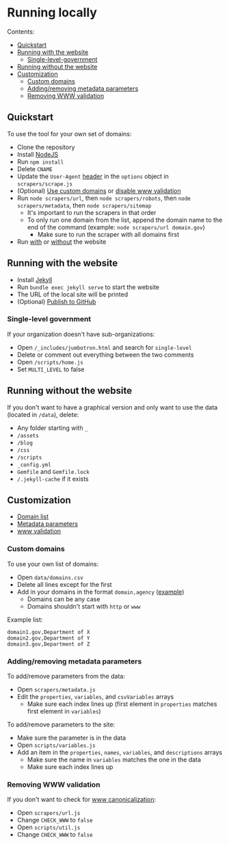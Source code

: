 # Running locally

Contents:

- [Quickstart](#quickstart)
- [Running with the website](#running-with-the-website)
    - [Single-level-government](#single-level-government)
- [Running without the website](#running-without-the-website)
- [Customization](#customization)
    - [Custom domains](#custom-domains)
    - [Adding/removing metadata parameters](#addingremoving-metadata-parameters)
    - [Removing WWW validation](#removing-www-validation)

## Quickstart

To use the tool for your own set of domains:
- Clone the repository
- Install [NodeJS](https://nodejs.org/en/download/current)
- Run `npm install`
- Delete `CNAME`
- Update the `User-Agent` [header](https://developer.mozilla.org/en-US/docs/Web/HTTP/Headers/User-Agent) in the `options` object in `scrapers/scrape.js`
- (Optional) [Use custom domains](#custom-domains) or [disable www validation](#removing-www-validation)
- Run `node scrapers/url`, then `node scrapers/robots`, then `node scrapers/metadata`, then `node scrapers/sitemap` 
    - It's important to run the scrapers in that order
    - To only run one domain from the list, append the domain name to the end of the command (example: `node scrapers/url domain.gov`)
        - Make sure to run the scraper with all domains first
- Run [with](#running-with-the-website) or [without](#running-without-the-website) the website

## Running with the website 
- Install [Jekyll](https://jekyllrb.com/docs/)
- Run `bundle exec jekyll serve` to start the website
- The URL of the local site will be printed
- (Optional) [Publish to GitHub](https://docs.github.com/en/pages/setting-up-a-github-pages-site-with-jekyll)

### Single-level government

If your organization doesn't have sub-organizations:
- Open `/_includes/jumbotron.html` and search for `single-level`
- Delete or comment out everything between the two comments
- Open `/scripts/home.js`
- Set `MULTI_LEVEL` to false

## Running without the website

If you don't want to have a graphical version and only want to use the data (located in `/data`), delete:
- Any folder starting with `_`
- `/assets`
- `/blog`
- `/css`
- `/scripts`
- `_config.yml`
- `Gemfile` and `Gemfile.lock`
- `/.jekyll-cache` if it exists

## Customization

- [Domain list](#custom-domains)
- [Metadata parameters](#addingremoving-metadata-parameters)
- [www validation](#removing-www-validation)

### Custom domains

To use your own list of domains:
- Open `data/domains.csv`
- Delete all lines except for the first
- Add in your domains in the format `domain,agency` ([example](#example-domains-list))
    - Domains can be any case
    - Domains shouldn't start with `http` or `www`

<a id="example-domains-list">Example list:</a>
```
domain1.gov,Department of X
domain2.gov,Department of Y
domain3.gov,Department of Z
```

### Adding/removing metadata parameters

To add/remove parameters from the data:
- Open `scrapers/metadata.js`
- Edit the `properties`, `variables`, and `csvVariables` arrays
    - Make sure each index lines up (first element in `properties` matches first element in `variables`)

To add/remove parameters to the site:
- Make sure the parameter is in the data
- Open `scripts/variables.js`
- Add an item in the `properties`, `names`, `variables`, and `descriptions` arrays
    - Make sure the name in `variables` matches the one in the data
    - Make sure each index lines up

### Removing WWW validation

If you don't want to check for [www canonicalization](https://scangov.org/docs/canonicalization):
- Open `scrapers/url.js`
- Change `CHECK_WWW` to `false`
- Open `scripts/util.js`
- Change `CHECK_WWW` to `false`